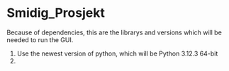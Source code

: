 # Smidig_Prosjekt

Because of dependencies, this are the librarys and versions which will be needed to run the GUI.

1. Use the newest version of python, which will be Python 3.12.3 64-bit
2. 